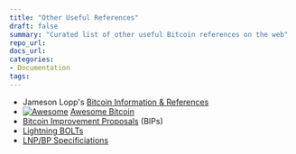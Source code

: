 ```yaml
---
title: "Other Useful References"
draft: false
summary: "Curated list of other useful Bitcoin references on the web"
repo_url: 
docs_url: 
categories:
- Documentation
tags:
---
```


- Jameson Lopp's [Bitcoin Information &amp; References](https://www.lopp.net/bitcoin-information.html)
- [![Awesome](https://awesome.re/badge-flat.svg)](https://awesome.re) [Awesome Bitcoin](https://github.com/igorbarinov/awesome-bitcoin)
- [Bitcoin Improvement Proposals](https://github.com/bitcoin/bips) (BIPs)
- [Lightning BOLTs](https://github.com/lightningnetwork/lightning-rfc/blob/master/00-introduction.md)
- [LNP/BP Specificiations](https://github.com/LNP-BP/LNPBPs)
